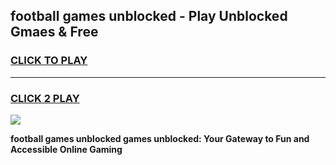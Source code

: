 
## football games unblocked - Play Unblocked Gmaes & Free
<h3>
<a href="https://news.freeplayer.one?title=football_games_unblocked&ref=16F">CLICK TO PLAY</a></h3>
<hr>

<h3>
<a href="https://news.freeplayer.one?title=football_games_unblocked&ref=16F">CLICK 2 PLAY</a>
  
</h3>

<a href="https://news.freeplayer.one?title=football_games_unblocked&ref=16F/"><img src="https://clearcache.store/games.png"></a>


**football games unblocked games unblocked: Your Gateway to Fun and Accessible Online Gaming**
